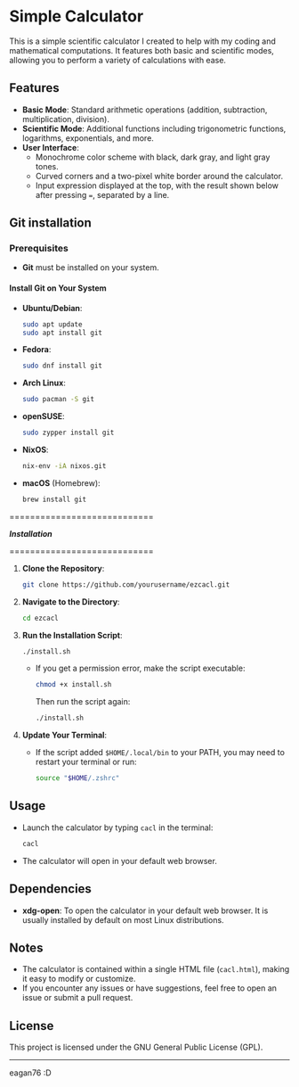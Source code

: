 # Simple Calculator

This is a simple scientific calculator I created to help with my coding and mathematical computations. It features both basic and scientific modes, allowing you to perform a variety of calculations with ease.

## Features

- **Basic Mode**: Standard arithmetic operations (addition, subtraction, multiplication, division).
- **Scientific Mode**: Additional functions including trigonometric functions, logarithms, exponentials, and more.
- **User Interface**:
  - Monochrome color scheme with black, dark gray, and light gray tones.
  - Curved corners and a two-pixel white border around the calculator.
  - Input expression displayed at the top, with the result shown below after pressing `=`, separated by a line.

## Git installation

### Prerequisites

- **Git** must be installed on your system.

#### Install Git on Your System

- **Ubuntu/Debian**:

  ```bash
  sudo apt update
  sudo apt install git
  ```

- **Fedora**:

  ```bash
  sudo dnf install git
  ```

- **Arch Linux**:

  ```bash
  sudo pacman -S git
  ```

- **openSUSE**:

  ```bash
  sudo zypper install git
  ```

- **NixOS**:

  ```bash
  nix-env -iA nixos.git
  ```

- **macOS** (Homebrew):

  ```bash
  brew install git
  ```

============================

__*Installation*__

============================


1. **Clone the Repository**:

   ```bash
   git clone https://github.com/yourusername/ezcacl.git
   ```

2. **Navigate to the Directory**:

   ```bash
   cd ezcacl
   ```

3. **Run the Installation Script**:

   ```bash
   ./install.sh
   ```

   - If you get a permission error, make the script executable:

     ```bash
     chmod +x install.sh
     ```

     Then run the script again:

     ```bash
     ./install.sh
     ```

4. **Update Your Terminal**:

   - If the script added `$HOME/.local/bin` to your PATH, you may need to restart your terminal or run:

     ```bash
     source "$HOME/.zshrc"
     ```

## Usage

- Launch the calculator by typing `cacl` in the terminal:

  ```bash
  cacl
  ```

- The calculator will open in your default web browser.

## Dependencies

- **xdg-open**: To open the calculator in your default web browser. It is usually installed by default on most Linux distributions.

## Notes

- The calculator is contained within a single HTML file (`cacl.html`), making it easy to modify or customize.
- If you encounter any issues or have suggestions, feel free to open an issue or submit a pull request.

## License

This project is licensed under the GNU General Public License (GPL).

---
eagan76 :D

